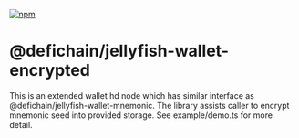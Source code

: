 [![npm](https://img.shields.io/npm/v/@defichain/jellyfish-wallet-encrypted)](https://www.npmjs.com/package/@defichain/jellyfish-wallet-encrypted/v/latest)

# @defichain/jellyfish-wallet-encrypted

This is an extended wallet hd node which has similar interface as @defichain/jellyfish-wallet-mnemonic. The library assists caller to encrypt mnemonic seed into provided storage. See example/demo.ts for more detail.

